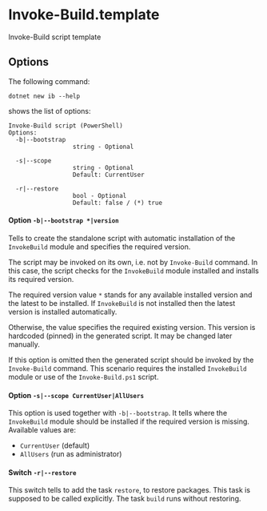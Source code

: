 # Invoke-Build.template
Invoke-Build script template

## Options

The following command:

```
dotnet new ib --help
```

shows the list of options:

```
Invoke-Build script (PowerShell)
Options:
  -b|--bootstrap
                  string - Optional

  -s|--scope
                  string - Optional
                  Default: CurrentUser

  -r|--restore
                  bool - Optional
                  Default: false / (*) true
```

#### Option `-b|--bootstrap *|version`

Tells to create the standalone script with automatic installation of the `InvokeBuild` module and specifies the required version.

The script may be invoked on its own, i.e. not by `Invoke-Build` command.
In this case, the script checks for the `InvokeBuild` module installed
and installs its required version.

The required version value `*` stands for any available installed version and the latest to be installed.
If `InvokeBuild` is not installed then the latest version is installed automatically.

Otherwise, the value specifies the required existing version.
This version is hardcoded (pinned) in the generated script.
It may be changed later manually.

If this option is omitted then the generated script should be invoked by the `Invoke-Build` command.
This scenario requires the installed `InvokeBuild` module or use of the `Invoke-Build.ps1` script.

#### Option `-s|--scope CurrentUser|AllUsers`

This option is used together with `-b|--bootstrap`.
It tells where the `InvokeBuild` module should be installed if the required version is missing.
Available values are:

- `CurrentUser` (default)
- `AllUsers` (run as administrator)

#### Switch `-r|--restore`

This switch tells to add the task `restore`, to restore packages.
This task is supposed to be called explicitly.
The task `build` runs without restoring.
